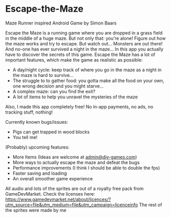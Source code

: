 # Escape-the-Maze
Maze Runner inspired Android Game by Simon Baars

Escape the Maze is a running game where you are dropped in a grass field in the middle of a huge maze. But not only that: you're alone! Figure out how the maze works and try to escape. But watch out... Monsters are out there! And no-one has ever survived a night in the maze...
In this app you actually have to discover the secrets of this game. Escape the Maze has a lot of important features, which make the game as realistic as possible:
- A day/night cycle: keep track of where you go in the maze as a night in the maze is hard to survive...
- The struggle to to gather food: you gotta make all the food on your own, one wrong decision and you might starve...
- A complex maze: can you find the exit?
- A lot of items to help you unravel the mysteries of the maze

Also, I made this app completely free! No in-app payments, no ads, no tracking stuff, nothing!

Currently known bugs/issues:
- Pigs can get trapped in wood blocks
- You tell me!

(Probably) upcoming features:
- More Items (Ideas are welcome at admin@diy-games.com)
- More ways to actually escape the maze and defeat the bugs
- Performance improvements (I think I should be able to double the fps)
- Faster saving and loading
- An overall smoother game experience

All audio and lots of the sprites are out of a royalty free pack from GameDevMarket. Check the licenses here:
https://www.gamedevmarket.net/about/licences/?utm_source=file&utm_medium=file&utm_campaign=licenceinfo
The rest of the sprites were made by me
